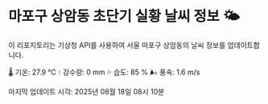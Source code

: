 
# 마포구 상암동 초단기 실황 날씨 정보 🌤️

이 리포지토리는 기상청 API를 사용하여 서울 마포구 상암동의 날씨 정보를 업데이트합니다. 

🌡️ 기온: 27.9 ℃
💧 강수량: 0 mm
💦 습도: 85 %
🌬️ 풍속: 1.6 m/s

마지막 업데이트 시각: 2025년 08월 18일 08시 10분    
